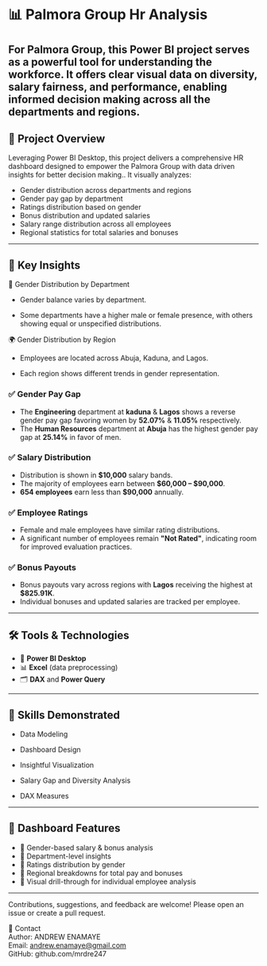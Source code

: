 # 📊 Palmora Group Hr Analysis

For Palmora Group, this Power BI project serves as a powerful tool for understanding the workforce. It offers clear visual data on diversity, salary fairness, and performance, enabling informed decision making across all the departments and regions.
---

## 🧾 Project Overview
Leveraging Power BI Desktop, this project delivers a comprehensive HR dashboard designed to empower the Palmora Group with data driven insights for better decision making.. It visually analyzes:

- Gender distribution across departments and regions  
- Gender pay gap by department  
- Ratings distribution based on gender  
- Bonus distribution and updated salaries  
- Salary range distribution across all employees  
- Regional statistics for total salaries and bonuses  
---
## 🎯 Key Insights
👥 Gender Distribution by Department
* Gender balance varies by department.

* Some departments have a higher male or female presence, with others showing equal or unspecified distributions.
  
🌍 Gender Distribution by Region
* Employees are located across Abuja, Kaduna, and Lagos.

* Each region shows different trends in gender representation.

### ✅ Gender Pay Gap
- The **Engineering** department at **kaduna** & **Lagos** shows a reverse gender pay gap favoring women by **52.07%** & **11.05%** respectively.
- The **Human Resources** department at **Abuja** has the highest gender pay gap at **25.14%** in favor of men.
### ✅ Salary Distribution
- Distribution is shown in **$10,000** salary bands.
- The majority of employees earn between **$60,000 – $90,000**.
- **654 employees** earn less than **$90,000** annually.

### ✅ Employee Ratings
- Female and male employees have similar rating distributions.
- A significant number of employees remain **"Not Rated"**, indicating room for improved evaluation practices.

### ✅ Bonus Payouts
- Bonus payouts vary across regions with **Lagos** receiving the highest at **$825.91K**.
- Individual bonuses and updated salaries are tracked per employee.

---

## 🛠 Tools & Technologies

- 🧩 **Power BI Desktop**
- 📊 **Excel** (data preprocessing)
- 🗂️ **DAX** and **Power Query**
 
---

## 🧠 Skills Demonstrated
- Data Modeling

- Dashboard Design

- Insightful Visualization

- Salary Gap and Diversity Analysis

- DAX Measures
---

## 📂 Dashboard Features

- 📌 Gender-based salary & bonus analysis
- 📌 Department-level insights
- 📌 Ratings distribution by gender
- 📌 Regional breakdowns for total pay and bonuses
- 📌 Visual drill-through for individual employee analysis

---

Contributions, suggestions, and feedback are welcome! Please open an issue or create a pull request.

📧 Contact  
Author: ANDREW ENAMAYE  
Email: andrew.enamaye@gmail.com  
GitHub: github.com/mrdre247  
